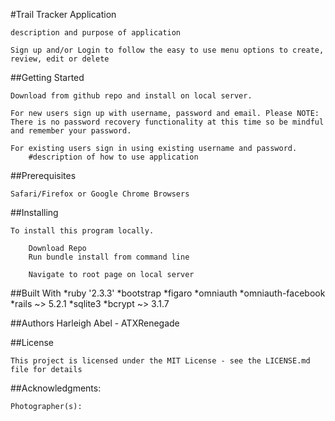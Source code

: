 #Trail Tracker Application

	description and purpose of application

	Sign up and/or Login to follow the easy to use menu options to create, review, edit or delete

##Getting Started

    Download from github repo and install on local server.

    For new users sign up with username, password and email. Please NOTE: There is no password recovery functionality at this time so be mindful and remember your password.

    For existing users sign in using existing username and password.
		#description of how to use application

##Prerequisites

	Safari/Firefox or Google Chrome Browsers

##Installing

	To install this program locally.

	    Download Repo
	    Run bundle install from command line

	    Navigate to root page on local server

##Built With
	*ruby '2.3.3'
	*bootstrap
	*figaro
	*omniauth
	*omniauth-facebook
	*rails ~> 5.2.1
	*sqlite3
	*bcrypt ~> 3.1.7

##Authors
    Harleigh Abel - ATXRenegade

##License

	This project is licensed under the MIT License - see the LICENSE.md file for details

##Acknowledgments:

    Photographer(s):
